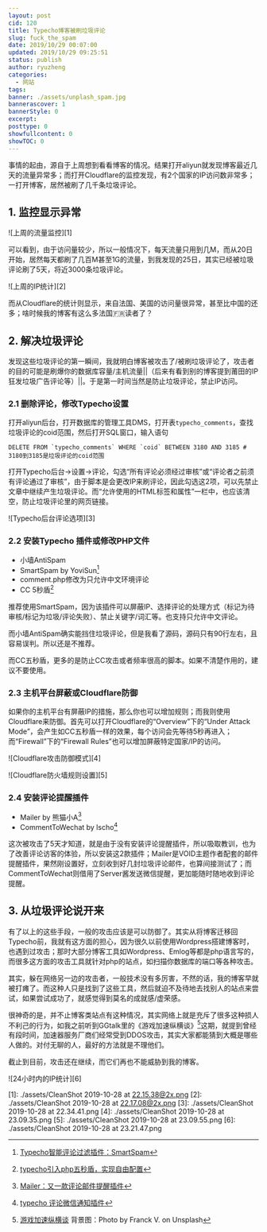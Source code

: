 ```yaml
---
layout: post
cid: 120
title: Typecho博客被刷垃圾评论
slug: fuck_the_spam
date: 2019/10/29 00:07:00
updated: 2019/10/29 09:25:51
status: publish
author: ryuzheng
categories: 
  - 网站
tags: 
banner: ./assets/unplash_spam.jpg
bannerascover: 1
bannerStyle: 0
excerpt: 
posttype: 0
showfullcontent: 0
showTOC: 0
---
```



事情的起由，源自于上周想到看看博客的情况。结果打开aliyun就发现博客最近几天的流量异常多；而打开Cloudflare的监控发现，有2个国家的IP访问数非常多；一打开博客，居然被刷了几千条垃圾评论。

## 1. 监控显示异常

![上周的流量监控][1]

可以看到，由于访问量较少，所以一般情况下，每天流量只用到几M，而从20日开始，居然每天都刷了几百M甚至1G的流量，到我发现的25日，其实已经被垃圾评论刷了5天，将近3000条垃圾评论。

![上周的IP统计][2]

而从Cloudflare的统计则显示，来自法国、美国的访问量很异常，甚至比中国的还多；啥时候我的博客有这么多法国🇫🇷读者了？

## 2. 解决垃圾评论

发现这些垃圾评论的第一瞬间，我就明白博客被攻击了/被刷垃圾评论了，攻击者的目的可能是刷爆你的数据库容量/主机流量||（后来有看到别的博客提到莆田的IP狂发垃圾广告评论等）||。于是第一时间当然是防止垃圾评论，禁止IP访问。

### 2.1 删除评论，修改Typecho设置

打开aliyun后台，打开数据库的管理工具DMS，打开表`typecho_comments`，查找垃圾评论的coid范围，然后打开SQL窗口，输入语句

```MYSQL
DELETE FROM `typecho_comments` WHERE `coid` BETWEEN 3180 AND 3185 # 3180到3185是垃圾评论的coid范围
```

打开Typecho后台->设置->评论，勾选“所有评论必须经过审核”或“评论者之前须有评论通过了审核”，由于脚本是会更改IP来刷评论，因此勾选这2项，可以先禁止文章中继续产生垃圾评论。而“允许使用的HTML标签和属性”一栏中，也应该清空，防止垃圾评论里的网页链接。

![Typecho后台评论选项][3]

### 2.2 安装Typecho 插件或修改PHP文件

- 小墙AntiSpam
- SmartSpam by YoviSun[^1]
- comment.php修改为只允许中文环境评论
- CC 5秒盾[^2]

推荐使用SmartSpam，因为该插件可以屏蔽IP、选择评论的处理方式（标记为待审核/标记为垃圾/评论失败）、禁止关键字/词汇等。也支持只允许中文评论。

而小墙AntiSpam确实能挡住垃圾评论，但是我看了源码，源码只有90行左右，且容易误判。所以还是不推荐。

而CC五秒盾，更多的是防止CC攻击或者频率很高的脚本。如果不清楚作用的，建议不要使用。

### 2.3 主机平台屏蔽或Cloudflare防御

如果你的主机平台有屏蔽IP的措施，那么你也可以增加规则；而我则使用Cloudflare来防御。首先可以打开Cloudflare的“Overview”下的“Under Attack Mode”，会产生如CC五秒盾一样的效果，每个访问会先等待5秒再进入；而“Firewall”下的“Firewall Rules”也可以增加屏蔽特定国家/IP的访问。

![Cloudflare攻击防御模式][4]

![Cloudflare防火墙规则设置][5]

### 2.4 安装评论提醒插件

- Mailer by 熊猫小A[^3]
- CommentToWechat by lscho[^4]

这次被攻击了5天才知道，就是由于没有安装评论提醒插件，所以吸取教训，也为了改善评论访客的体验，所以安装这2款插件；Mailer是VOID主题作者配套的邮件提醒插件，果然刚设置好，立刻收到好几封垃圾评论邮件，也算间接测试了；而CommentToWechat则借用了Server酱发送微信提醒，更加能随时随地收到评论提醒。

## 3. 从垃圾评论说开来

有了以上的这些手段，一般的攻击应该是可以防御了。其实从将博客迁移回Typecho前，我就有这方面的担心，因为很久以前使用Wordpress搭建博客时，也遇到过攻击；那时大部分博客工具如Wordpress、Emlog等都是php语言写的，而很多这方面的攻击工具就针对php的站点，如扫描你数据库的端口等各种攻击。

其实，躲在网络另一边的攻击者，一般技术没有多厉害，不然的话，我的博客早就被打瘫了。而这种人只是找到了这些工具，然后就迫不及待地去找别人的站点来尝试，如果尝试成功了，就感觉得到莫名的成就感/虚荣感。

很神奇的是，并不止博客类站点有这种情况，其实网络上就是充斥了很多这种损人不利己的行为，如我之前听到GGtalk里的《游戏加速纵横谈》[^5]这期，就提到曾经有段时间，加速器服务厂商们经常受到DDOS攻击，其实大家都能猜到大概是哪些人做的。对付无聊的人，最好的方法就是不理他们。

截止到目前，攻击还在继续，而它们再也不能威胁到我的博客。

![24小时内的IP统计][6]


  [1]: ./assets/CleanShot 2019-10-28 at 22.15.38@2x.png
  [2]: ./assets/CleanShot 2019-10-28 at 22.17.08@2x.png
  [3]: ./assets/CleanShot 2019-10-28 at 22.34.41.png
  [4]: ./assets/CleanShot 2019-10-28 at 23.09.35.png
  [5]: ./assets/CleanShot 2019-10-28 at 23.09.55.png
  [6]: ./assets/CleanShot 2019-10-28 at 23.21.47.png

[^1]: [Typecho智能评论过滤插件：SmartSpam](http://www.yovisun.com/archive/typecho-plugin-smartspam.html)
[^2]: [typecho引入php五秒盾，实现自由配置](https://www.ruletree.club/archives/1167/)
[^3]: [Mailer：又一款评论邮件提醒插件](https://blog.imalan.cn/archives/349/)
[^4]: [typecho 评论微信通知插件](https://lscho.com/tech/comment_to_wechat.html)
[^5]: [游戏加速纵横谈](https://talk.swift.gg/43)
背景图：Photo by Franck V. on Unsplash